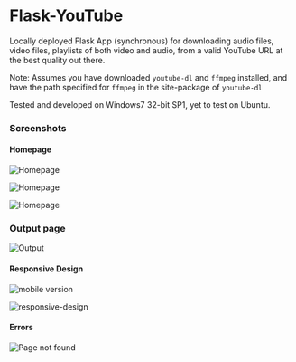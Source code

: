 # Flask-YouTube

Locally deployed Flask App (synchronous)  for downloading audio files, video files, playlists of both video and audio, from a valid YouTube URL at the best quality out there.

Note: Assumes you have downloaded `youtube-dl` and `ffmpeg` installed, and have the path specified for `ffmpeg` in the site-package of `youtube-dl`

Tested and developed on Windows7 32-bit SP1, yet to test on Ubuntu.

### Screenshots

#### Homepage
![Homepage](/../master/Screenshots/Flask-YouTube-homepage-master.png?raw=true "homepage")

![Homepage](/../master/Flask-YouTube-Materialize&Ubuntu/homepage-ubuntu_materialize.png?raw=true "homepage")

![Homepage](/../master/Screenshots/Flask-YouTube-homepage.png?raw=true "homepage")

### Output page

![Output](/../master/Screenshots/output.JPG?raw=true "file-downloads")


#### Responsive Design
![mobile version](/../master/Screenshots/mobile.JPG?raw=true "homepage")

![responsive-design](/../master/Screenshots/responsive-design.JPG?raw=true "homepage")


#### Errors
![Page not found](/../master/Screenshots/error-jinja-templates.JPG?raw=true "homepage")
